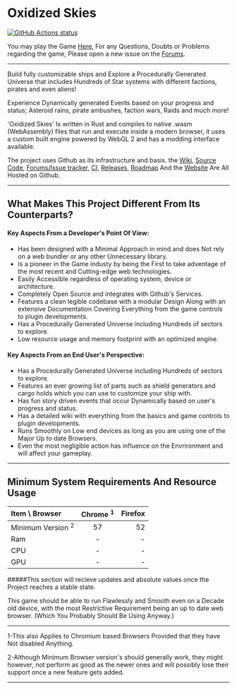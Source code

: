 # Oxidized Skies

<a href="https://github.com/VioletVillain/Oxidized-Skies/actions"><img alt="GitHub Actions status" src="https://github.com/VioletVillain/Oxidized-Skies/workflows/Oxidized-Skies/badge.svg"></a>

You may play the Game [Here](https://VioletVillain.github.io/Oxidized-Skies "Oxidized Skies"), For any Questions, Doubts or Problems regarding the game, Please open a new issue on the [Forums](https://github.com/VioletVillain/Oxidized-Skies/issues "Visit the Forums").

---
Build fully customizable ships and Explore a Procedurally Generated Universe that includes Hundreds of Star systems with different factions, pirates and even aliens!

Experience Dynamically generated Events based on your progress and status; Asteroid rains, pirate ambushes, faction wars, Raids and much more!



'Oxidized Skies' Is written in Rust and compiles to native .wasm (WebAssembly) files that run and execute inside a modern browser, it uses a custom built engine powered by WebGL 2 and has a modding interface available.

The project uses Github as its infrastructure and basis.  the [Wiki](https://github.com/VioletVillain/Oxidized-Skies/wiki), [Source Code](https://github.com/VioletVillain/Oxidized-Skies), [Forums/Issue tracker](https://github.com/VioletVillain/Oxidized-Skies/issues), [CI](https://github.com/VioletVillain/Oxidized-Skies/actions), [Releases](https://github.com/VioletVillain/Oxidized-Skies/releases), [Roadmap](https://github.com/VioletVillain/Oxidized-Skies/projects) And the [Website](https://VioletVillain.github.io/Oxidized-Skies/) Are All Hosted on Github.

---

## What Makes This Project Different From Its Counterparts?

#### Key Aspects From a Developer's Point Of View:

- Has been designed with a Minimal Approach in mind and does Not rely on a web bundler or any other Unnecessary library.
- Is a pioneer in the Game industy by being the First to take adventage of the most recent and Cutting-edge web technologies.
- Easily Accessible regardless of operating system, device or architecture.
- Completely Open Source and integrates with Github's Services.
- Features a clean legible codebase with a modular Design Along with an extensive Documentation Covering Everything from the game controls to plugin developments.
- Has a Procedurally Generated Universe including Hundreds of sectors to explore.
- Low resource usage and memory footprint with an optimized engine.

#### Key Aspects From an End User's Perspective:

- Has a Procedurally Generated Universe including Hundreds of sectors to explore.
- Features an ever growing list of parts such as shield generators and cargo holds which you can use to customize your ship with.
- Has fun story driven events that occur Dynamically based on user's progress and status.
- Has a detailed wiki with everything from the basics and game controls to plugin developments.
- Runs Smoothly on Low end devices as long as you are using one of the Major Up to date Browsers.
- Even the most negligible action has influence on the Envrironment and will affect your gameplay.

---

## Minimum System Requirements And Resource Usage

| Item \ Browser | Chrome <sup>1</sup> | Firefox |
| :--- | :---: | ---: |
| Minimum Version <sup>2</sup> | 57 | 52 |
| Ram | - | - |
| CPU | - | - |
| GPU | - | - |

#####This section will recieve updates and absolute values once the Project reaches a stable state.

This game should be able to run Flawlessly and Smooth even on a Decade old device, with the most Restrictive Requirement being an up to date web browser.
(Which You Probably Should Be Using Anyway.)


---

1-This also Applies to Chromium based Browsers Provided that they have Not disabled Anything.

2-Although Minimum Browser version's should generally work, they might however, not perform as good as the newer ones and will possibly lose their support once a new feature gets added.

---

